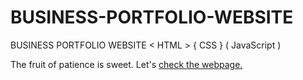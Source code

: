 # BUSINESS-PORTFOLIO-WEBSITE
BUSINESS PORTFOLIO WEBSITE &lt; HTML > { CSS } ( JavaScript )

The fruit of patience is sweet. Let's [check the webpage.](https://github.com/IamJaisuryaK/ac-aari-designs.git/)
